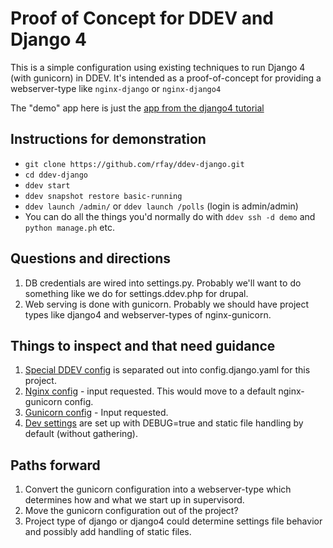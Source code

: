 # Proof of Concept for DDEV and Django 4

This is a simple configuration using existing techniques to run Django 4 (with gunicorn) in DDEV. It's intended as a proof-of-concept for providing a webserver-type like `nginx-django` or `nginx-django4`

The "demo" app here is just the [app from the django4 tutorial](https://docs.djangoproject.com/en/4.0/intro/tutorial01/)


## Instructions for demonstration

* `git clone https://github.com/rfay/ddev-django.git` 
* `cd ddev-django`
* `ddev start`
* `ddev snapshot restore basic-running`
* `ddev launch /admin/` or `ddev launch /polls` (login is admin/admin)
* You can do all the things you'd normally do with `ddev ssh -d demo` and `python manage.ph` etc.


## Questions and directions

1. DB credentials are wired into settings.py. Probably we'll want to do something like we do for settings.ddev.php for drupal.
2. Web serving is done with gunicorn. Probably we should have project types like django4 and webserver-types of nginx-gunicorn. 

## Things to inspect and that need guidance

1. [Special DDEV config](.ddev/config.django.yaml) is separated out into config.django.yaml for this project. 
1. [Nginx config](.ddev/nginx_full/nginx-site.conf) - input requested. This would move to a default nginx-gunicorn config.
2. [Gunicorn config](demo/config/gunicorn/dev.py) - Input requested.
3. [Dev settings](demo/demo/settings.py) are set up with DEBUG=true and static file handling by default (without gathering).

## Paths forward

1. Convert the gunicorn configuration into a webserver-type which determines how and what we start up in supervisord.
2. Move the gunicorn configuration out of the project?
3. Project type of django or django4 could determine settings file behavior and possibly add handling of static files.